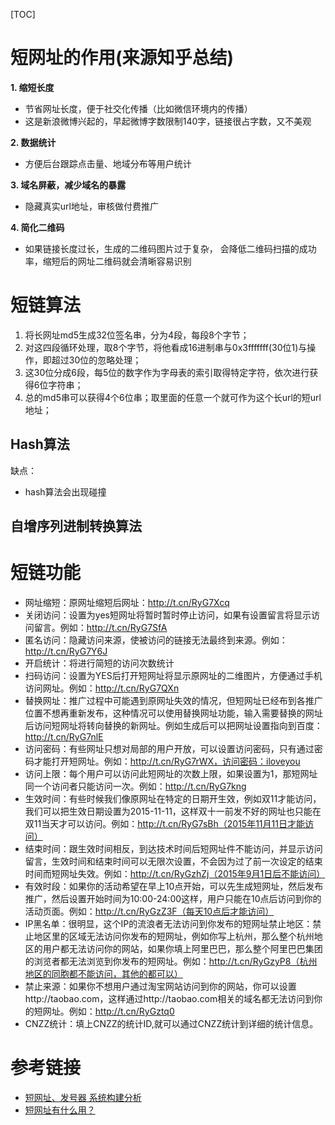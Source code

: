 [TOC]
# 短网址的作用(来源知乎总结)
**1. 缩短长度**
- 节省网址长度，便于社交化传播（比如微信环境内的传播）
- 这是新浪微博兴起的，早起微博字数限制140字，链接很占字数，又不美观

**2. 数据统计**
- 方便后台跟踪点击量、地域分布等用户统计

**3. 域名屏蔽，减少域名的暴露**
- 隐藏真实url地址，审核做付费推广

**4. 简化二维码**
- 如果链接长度过长，生成的二维码图片过于复杂， 会降低二维码扫描的成功率，缩短后的网址二维码就会清晰容易识别

# 短链算法
1. 将长网址md5生成32位签名串，分为4段，每段8个字节；
2. 对这四段循环处理，取8个字节，将他看成16进制串与0x3fffffff(30位1)与操作，即超过30位的忽略处理；
3. 这30位分成6段，每5位的数字作为字母表的索引取得特定字符，依次进行获得6位字符串；
4. 总的md5串可以获得4个6位串；取里面的任意一个就可作为这个长url的短url地址；

## Hash算法

缺点：
- hash算法会出现碰撞

## 自增序列进制转换算法

# 短链功能
- 网址缩短：原网址缩短后网址：http://t.cn/RyG7Xcq
- 关闭访问：设置为yes短网址将暂时暂时停止访问，如果有设置留言将显示访问留言。例如：http://t.cn/RyG7SfA
- 匿名访问：隐藏访问来源，使​被访问的链接无法最终到来源。例如：http://t.cn/RyG7Y6J
- 开启统计：将进行简短的访问次数统计
- 扫码访问：设置为YES后打开短网址将显示原网址的二维图片，方便通过手机访问网址。例如：http://t.cn/RyG7QXn
- 替换网址：推广过程中可能遇到原网址失效的情况，但短网址已经布到各推广位置不想再重新发布，这种情况可以使用替换网址功能，输入需要替换的网址后访问短网址将转向替换的新网址。例如生成后可以把网址设置指向到百度：http://t.cn/RyG7nlE
- 访问密码：有些网址只想对局部的用户开放，可以设置访问密码，只有通过密码才能打开短网址。例如：http://t.cn/RyG7rWX，访问密码：iloveyou
- 访问上限：每个用户可以访问此短网址的次数上限，如果设置为1，那短网址同一个访问者只能访问一次。例如：http://t.cn/RyG7kng​
- 生效时间：有些时候我们像原网址在特定的日期开生效，例如双11才能访问，我们可以把生效日期设置为2015-11-11，这样双十一前发不好的网址也只能在双11当天才可以访问。例如：http://t.cn/RyG7sBh（2015年11月11日才能访问）
- 结束时间：跟生效时间相反，到达技术时间后短网址件不能访问，并显示访问留言，生效时间和结束时间可以无限次设置，不会因为过了前一次设定的结束时间而短网址失效。例如：http://t.cn/RyGzhZj（2015年9月1日后不能访问）
- 有效时段：如果你的活动希望在早上10点开始，可以先生成短网址，然后发布推广，然后设置开始时间为10:00-24:00这样，用户只能在10点后访问到你的活动页面。例如：http://t.cn/RyGzZ3F（每天10点后才能访问）
- IP黑名单：很明显，这个IP的流浪者无法访问到你发布的短网址禁止地区：禁止地区里的区域无法访问你发布的短网址，例如你写上杭州，那么整个杭州地区的用户都无法访问你的网站，如果你填上阿里巴巴，那么整个阿里巴巴集团的浏览者都无法浏览到你发布的短网址。​例如：http://t.cn/RyGzyP8（杭州地区的同胞都不能访问，其他的都可以）​
- 禁止来源：如果你不想用户通过淘宝网站访问到你的网站，你可以设置http://taobao.com，这样通过http://taobao.com相关的域名都无法访问到你的短网址。例如：http://t.cn/RyGztq0
- CNZZ统计：填上CNZZ的统计ID,就可以通过CNZZ统计到详细的统计信息。




# 参考链接
- [短网址、发号器 系统构建分析](https://pathbox.github.io/2018/02/22/short-url-build-system/)
- [短网址有什么用？](https://www.zhihu.com/question/20790447)
